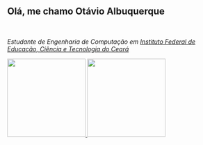 
<h2> Olá, me chamo Otávio Albuquerque</h2>
<br>
<p><em>Estudante de Engenharia de Computação em <a href="https://ifce.edu.br">Instituto Federal de Educação, Ciência e Tecnologia do Ceará
</em></p>

<div>
  <a href="https://github.com/otavioalbucosta">
  <img height="180em" src="https://github-readme-stats.vercel.app/api?username=otavioalbucosta&show_icons=true&theme=tokyonight&include_all_commits=true&count_private=true"/>
  <img height="180em" src="https://github-readme-stats.vercel.app/api/top-langs/?username=otavioalbucosta&layout=compact&langs_count=7&theme=tokyonight&hide=html"/>
</div>
